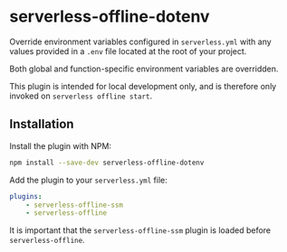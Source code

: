 # serverless-offline-dotenv

Override environment variables configured in `serverless.yml` with any values
provided in a `.env` file located at the root of your project.

Both global and function-specific environment variables are overridden.

This plugin is intended for local development only, and is therefore only
invoked on `serverless offline start`.

## Installation

Install the plugin with NPM:

```bash
npm install --save-dev serverless-offline-dotenv
```

Add the plugin to your `serverless.yml` file:

```yaml
plugins:
    - serverless-offline-ssm
    - serverless-offline
```

It is important that the `serverless-offline-ssm` plugin is loaded before
`serverless-offline`.
